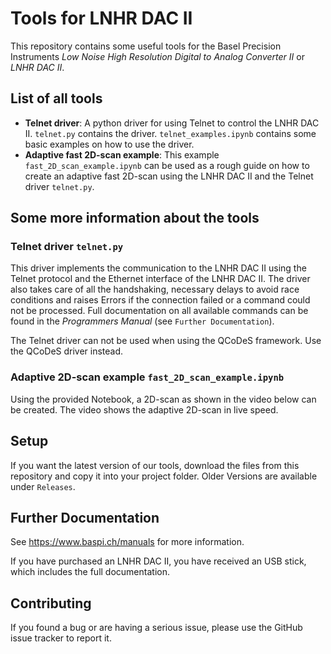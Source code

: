 # Tools for LNHR DAC II
This repository contains some useful tools for the Basel Precision Instruments *Low Noise High Resolution Digital to Analog Converter II* or *LNHR DAC II*. 

## List of all tools
- **Telnet driver**: A python driver for using Telnet to control the LNHR DAC II. `telnet.py` contains the driver. `telnet_examples.ipynb` contains some basic examples on how to use the driver.
- **Adaptive fast 2D-scan example**: This example `fast_2D_scan_example.ipynb` can be used as a rough guide on how to create an adaptive fast 2D-scan using the LNHR DAC II and the Telnet driver `telnet.py`.

## Some more information about the tools
### Telnet driver `telnet.py`
This driver implements the communication to the LNHR DAC II using the Telnet protocol and the Ethernet interface of the LNHR DAC II. The driver also takes care of all the handshaking, necessary delays to avoid race conditions and raises Errors if the connection failed or a command could not be processed. Full documentation on all available commands can be found in the *Programmers Manual* (see `Further Documentation`).

The Telnet driver can not be used when using the QCoDeS framework. Use the QCoDeS driver instead.

### Adaptive 2D-scan example `fast_2D_scan_example.ipynb`
Using the provided Notebook, a 2D-scan as shown in the video below can be created. The video shows the adaptive 2D-scan in live speed.



## Setup
If you want the latest version of our tools, download the files from this repository and copy it into your project folder. Older Versions are available under `Releases`.

## Further Documentation
See https://www.baspi.ch/manuals for more information.

If you have purchased an LNHR DAC II, you have received an USB stick, which includes the full documentation.

## Contributing
If you found a bug or are having a serious issue, please use the GitHub issue tracker to report it.